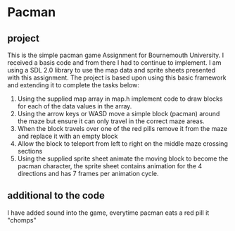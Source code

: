 # Pacman
## project
This is the simple pacman game Assignment for Bournemouth University.
I received a basis code and from there I had to continue to implement.
I am using a SDL 2.0 library to use the map data and sprite sheets presented with this assignment.
The project is based upon using this basic framework and extending it to complete the tasks below:
1. Using the supplied map array in map.h implement code to draw blocks for each of the data values in the array.
2. Using the arrow keys or WASD move a simple block (pacman) around the maze but ensure it can only travel in the correct maze areas. 
3. When the block travels over one of the red pills remove it from the maze and replace it with an empty block
4. Allow the block to teleport from left to right on the middle maze crossing sections
5. Using the supplied sprite sheet animate the moving block to become the pacman character, the sprite sheet contains animation for the 4 directions and has 7 frames per animation cycle. 

## additional to the code
I have added sound into the game, everytime pacman eats a red pill it "chomps"
